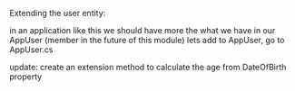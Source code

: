 Extending the user entity:

in an application like this we should have more the what we have in our AppUser (member in the future of this module)
lets add to AppUser, go to AppUser.cs

update: create an extension method to calculate the age from DateOfBirth property
